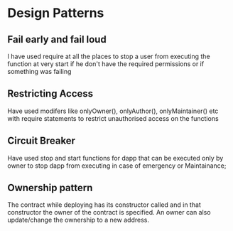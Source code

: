 # Design Patterns

## Fail early and fail loud
I have used require at all the places to stop a user from executing the function at very start if he don't have the required permissions or if something was failing
## Restricting Access
Have used modifers like onlyOwner(), onlyAuthor(), onlyMaintainer() etc with require statements to restrict unauthorised access on the functions
## Circuit Breaker
Have used stop and start functions for dapp that can be executed only by owner to stop dapp from executing in case of emergency or Maintainance;
## Ownership pattern
The contract while deploying has its constructor called and in that constructor the owner of the contract is specified. An owner can also update/change the ownership to a new address.